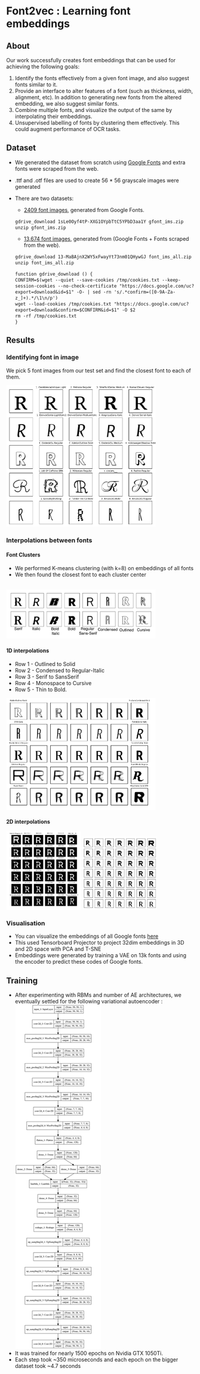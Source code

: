 # Font2vec : Learning font embeddings

## About
Our work successfully creates font embeddings that can be used for achieving the following goals:
1. Identify the fonts effectively from a given font image, and also suggest fonts similar to it.
2. Provide an interface to alter features of a font (such as thickness, width, alignment, etc). In addition to generating new fonts from the altered embedding, we also suggest similar fonts.
3. Combine multiple fonts, and visualize the output of the same by interpolating their embeddings.
4. Unsupervised labelling of fonts by clustering them effectively. This could augment performance of OCR tasks.

## Dataset
- We generated the dataset from scratch using [Google Fonts](github.com/google/fonts) and extra fonts were scraped from the web. 
- .ttf and .otf files are used to create 56 * 56 grayscale images were generated
- There are two datasets:
    - [2409 font images](https://drive.google.com/file/d/1sLe0Oyf4tP-XXG1OYpbTtC5YPbD3aa1Y/view?usp=sharing), generated from Google Fonts.
    ```
    gdrive_download 1sLe0Oyf4tP-XXG1OYpbTtC5YPbD3aa1Y gfont_ims.zip
    unzip gfont_ims.zip
    ```
    - [13,674 font images](https://drive.google.com/file/d/13-MaBAjnX2WY5xFwayYt73nm01QHywGJ/view?usp=sharing), generated from (Google Fonts + Fonts scraped from the web).
    ```
    gdrive_download 13-MaBAjnX2WY5xFwayYt73nm01QHywGJ font_ims_all.zip
    unzip font_ims_all.zip
    ```

    ```
    function gdrive_download () {
    CONFIRM=$(wget --quiet --save-cookies /tmp/cookies.txt --keep-session-cookies --no-check-certificate "https://docs.google.com/uc?export=download&id=$1" -O- | sed -rn 's/.*confirm=([0-9A-Za-z_]+).*/\1\n/p')
    wget --load-cookies /tmp/cookies.txt "https://docs.google.com/uc?export=download&confirm=$CONFIRM&id=$1" -O $2
    rm -rf /tmp/cookies.txt
    }
    ```
## Results 
### Identifying font in image
We pick 5 font images from our test set and find the closest font to each of them.

<img src= "Images/Screenshot from 2018-09-21 18-19-24.png" width="400">

### Interpolations between fonts
#### Font Clusters

- We performed K-means clustering (with k=8) on embeddings of all fonts 
- We then found the closest font to each cluster center

<br>
<img src= "Images/Screenshot from 2018-09-26 18-41-52.png" width="400">

#### 1D interpolations
- Row 1 - Outlined to Solid
- Row 2 - Condensed to Regular-Italic
- Row 3 - Serif to SansSerif
- Row 4 - Monospace to Cursive
- Row 5 - Thin to Bold.

<img src= "Images/Screenshot from 2018-09-21 18-17-07.png" width="400">

#### 2D interpolations
<img src= "Images/Grid - 1.png" width="200">
<img src= "Images/Grid - 5.png" width="200">

### Visualisation
- You can visualize the embeddings of all Google fonts [here](bit.ly/font2vec)
- This used Tensorboard Projector to project 32dim embeddings in 3D and 2D space with PCA and T-SNE
- Embeddings were generated by training a VAE on 13k fonts and using the encoder to predict these codes of Google fonts.

## Training
- After experimenting with RBMs and number of AE architectures, we eventually settled for the following variational autoencoder :
    <img src="Model_VAE.png" width = 230 >
- It was trained for nearly 1500 epochs on Nvidia GTX 1050Ti. 
- Each step took ~350 microseconds and each epoch on the bigger dataset took ~4.7 seconds

